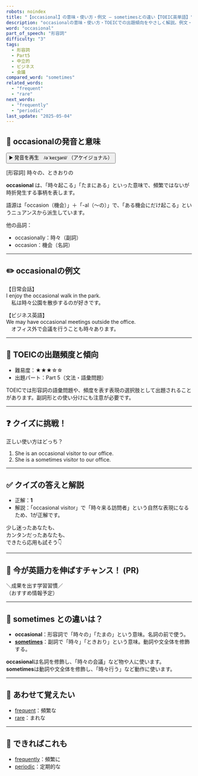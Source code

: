 ```yaml
---
robots: noindex
title: "【occasional】の意味・使い方・例文 ― sometimesとの違い【TOEIC英単語】"
description: "occasionalの意味・使い方・TOEICでの出題傾向をやさしく解説。例文・クイズ付きでsometimesとの違いもわかりやすく学べます。"
word: "occasional"
part_of_speech: "形容詞"
difficulty: "3"
tags:
  - 形容詞
  - Part5
  - 中立的
  - ビジネス
  - 会議
compared_word: "sometimes"
related_words:
  - "frequent"
  - "rare"
next_words:
  - "frequently"
  - "periodic"
last_update: "2025-05-04"
---
```


## 🔰 occasionalの発音と意味

<button class="play-audio" onclick="playTTS('occasional')">
  <span class="play-audio-main">
    ▶️ 発音を再生　/əˈkeɪʒənl/
  </span>
  <span class="play-audio-sub">
    （アケイジョナル）
  </span>
</button>

[形容詞] 時々の、ときおりの

**occasional** は、「時々起こる」「たまにある」といった意味で、頻繁ではないが時折発生する事柄を表します。

語源は「occasion（機会）」＋「-al（～の）」で、「ある機会にだけ起こる」というニュアンスから派生しています。

他の品詞：  
- occasionally：時々（副詞）
- occasion：機会（名詞）

---

## ✏️ occasionalの例文

【日常会話】  
I enjoy the occasional walk in the park.  
　私は時々公園を散歩するのが好きです。

【ビジネス英語】  
We may have occasional meetings outside the office.  
　オフィス外で会議を行うことも時々あります。

---

## 🎯 TOEICの出題頻度と傾向

- 難易度：★★★☆☆
- 出題パート：Part 5（文法・語彙問題）

TOEICでは形容詞の語彙問題や、頻度を表す表現の選択肢として出題されることがあります。副詞形との使い分けにも注意が必要です。

---

## ❓ クイズに挑戦！

正しい使い方はどっち？

1. She is an occasional visitor to our office.  
2. She is a sometimes visitor to our office.

---

## ✅ クイズの答えと解説

- 正解：**1**
- 解説：「occasional visitor」で「時々来る訪問者」という自然な表現になるため、1が正解です。

少し迷ったあなたも、  
カンタンだったあなたも、  
できたら応用も試そう👇️

---

## 🚀 今が英語力を伸ばすチャンス！ (PR)

<div class="info-center">
＼成果を出す学習習慣／<br>  
（おすすめ情報予定）
</div>

---

## 🤔  sometimes との違いは？

- **occasional**：形容詞で「時々の」「たまの」という意味。名詞の前で使う。
- **[sometimes](/word/sometimes/)**：副詞で「時々」「ときおり」という意味。動詞や文全体を修飾する。

**occasional**は名詞を修飾し、「時々の会議」など物や人に使います。**sometimes**は動詞や文全体を修飾し、「時々行う」など動作に使います。

---

## 🧩 あわせて覚えたい

- [frequent](/word/frequent/)：頻繁な
- [rare](/word/rare/)：まれな

---

## 📖 できればこれも

- [frequently](/word/frequently/)：頻繁に
- [periodic](/word/periodic/)：定期的な

<!-- cvid: aid44_bid26 -->
